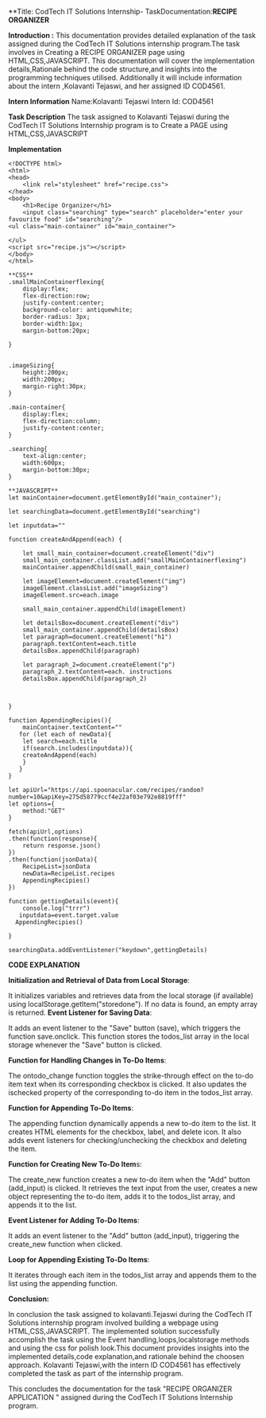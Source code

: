 **Title: CodTech IT Solutions Internship- TaskDocumentation:**RECIPE ORGANIZER**

**Introduction :**
This documentation provides detailed explanation of the task assigned during the CodTech IT Solutions internship program.The task involves in Creating  a RECIPE ORGANIZER page using HTML,CSS,JAVASCRIPT. This documentation will cover the implementation details,Rationale behind the code structure,and insights into the programming techniques utilised. Additionally it will include information about the intern ,Kolavanti Tejaswi, and her assigned ID COD4561.

**Intern Information**
Name:Kolavanti Tejaswi
Intern Id: COD4561 

**Task Description**
The task assigned to Kolavanti Tejaswi during the CodTech IT Solutions Internship program is to Create a  PAGE using HTML,CSS,JAVASCRIPT

**Implementation**
```**HTML:**
<!DOCTYPE html>
<html>
<head>
    <link rel="stylesheet" href="recipe.css">
</head>
<body>
    <h1>Recipe Organizer</h1>
    <input class="searching" type="search" placeholder="enter your favourite food" id="searching"/>
<ul class="main-container" id="main_container">
   
</ul>
<script src="recipe.js"></script>
</body>
</html>

**CSS**
.smallMainContainerflexing{
    display:flex;
    flex-direction:row;
    justify-content:center; 
    background-color: antiquewhite;
    border-radius: 3px;
    border-width:1px;
    margin-bottom:20px;
    
}


.imageSizing{
    height:200px;
    width:200px;
    margin-right:30px;
} 

.main-container{
    display:flex;
    flex-direction:column;
    justify-content:center;
}

.searching{
    text-align:center;
    width:600px;
    margin-bottom:30px;
}

**JAVASCRIPT**
let mainContainer=document.getElementById("main_container");

let searchingData=document.getElementById("searching")

let inputdata=""

function createAndAppend(each) {
   
    let small_main_container=document.createElement("div") 
    small_main_container.classList.add("smallMainContainerflexing")
    mainContainer.appendChild(small_main_container) 

    let imageElement=document.createElement("img")
    imageElement.classList.add("imageSizing")
    imageElement.src=each.image 

    small_main_container.appendChild(imageElement)

    let detailsBox=document.createElement("div")
    small_main_container.appendChild(detailsBox)  
    let paragraph=document.createElement("h1")
    paragraph.textContent=each.title 
    detailsBox.appendChild(paragraph)

    let paragraph_2=document.createElement("p")
    paragraph_2.textContent=each. instructions
    detailsBox.appendChild(paragraph_2) 

 

}

function AppendingRecipies(){
    mainContainer.textContent=""
   for (let each of newData){
    let search=each.title 
    if(search.includes(inputdata)){
    createAndAppend(each)
    }
   } 
}

let apiUrl="https://api.spoonacular.com/recipes/random?number=10&apiKey=275d58779ccf4e22af03e792e8819fff" 
let options={
    method:"GET"
}

fetch(apiUrl,options) 
.then(function(response){
    return response.json() 
})
.then(function(jsonData){
    RecipeList=jsonData 
    newData=RecipeList.recipes
    AppendingRecipies()
})

function gettingDetails(event){
    console.log("trrr") 
   inputdata=event.target.value  
  AppendingRecipies()

}

searchingData.addEventListener("keydown",gettingDetails)
```

**CODE EXPLANATION**


**Initialization and Retrieval of Data from Local Storage**:

It initializes variables and retrieves data from the local storage (if available) using localStorage.getItem("storedone"). If no data is found, an empty array is returned.
**Event Listener for Saving Data**:

It adds an event listener to the "Save" button (save), which triggers the function save.onclick. This function stores the todos_list array in the local storage whenever the "Save" button is clicked.

**Function for Handling Changes in To-Do Items**:

The ontodo_change function toggles the strike-through effect on the to-do item text when its corresponding checkbox is clicked. It also updates the ischecked property of the corresponding to-do item in the todos_list array.

**Function for Appending To-Do Items**:

The appending function dynamically appends a new to-do item to the list. It creates HTML elements for the checkbox, label, and delete icon. It also adds event listeners for checking/unchecking the checkbox and deleting the item.

**Function for Creating New To-Do Item**s:

The create_new function creates a new to-do item when the "Add" button (add_input) is clicked. It retrieves the text input from the user, creates a new object representing the to-do item, adds it to the todos_list array, and appends it to the list.

**Event Listener for Adding To-Do Items**:

It adds an event listener to the "Add" button (add_input), triggering the create_new function when clicked.

**Loop for Appending Existing To-Do Items**:

It iterates through each item in the todos_list array and appends them to the list using the appending function.

**Conclusion:**

In conclusion the task assigned to kolavanti.Tejaswi during the CodTech IT Solutions internship program involved building a webpage using HTML,CSS,JAVASCRIPT. The implemented solution successfully accomplish the task using the Event handling,loops,localstorage methods and using the css for polish look.This document provides insights into the implemented details,code explanation,and rationale behind the choosen approach.
Kolavanti Tejaswi,with the intern ID COD4561 has effectively completed the task as part of the internship program.

This concludes the documentation for the task "RECIPE ORGANIZER APPLICATION " assigned during the CodTech IT Solutions Internship program.
